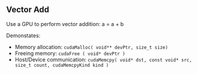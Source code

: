 ## Vector Add

Use a GPU to perform vector addition:
a = a + b

Demonstates:
* Memory allocation: `cudaMalloc( void** devPtr, size_t size)`
* Freeing memory: `cudaFree ( void* devPtr )`
* Host/Device communication: `cudaMemcpy( void* dst, const void* src, size_t count, cudaMemcpyKind kind )`
